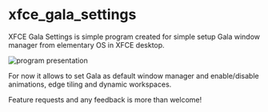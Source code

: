 # xfce_gala_settings

XFCE Gala Settings is simple program created for simple setup Gala window manager from elementary OS in XFCE desktop.

![program presentation](https://i.imgur.com/cRMWT9Y.png)

For now it allows to set Gala as default window manager and enable/disable animations, edge tiling and dynamic workspaces. 

Feature requests and any feedback is more than welcome!
